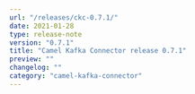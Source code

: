 ```yaml
---
url: "/releases/ckc-0.7.1/"
date: 2021-01-28
type: release-note
version: "0.7.1"
title: "Camel Kafka Connector release 0.7.1"
preview: ""
changelog: ""
category: "camel-kafka-connector"
---
```

